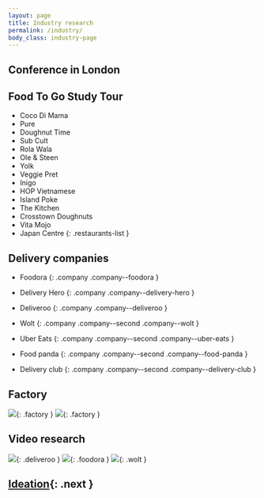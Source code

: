 ```yaml
---
layout: page
title: Industry research
permalink: /industry/
body_class: industry-page
---
```


## Conference in London

## Food To Go Study Tour

* Coco Di Mama
* Pure
* Doughnut Time
* Sub Cult
* Rola Wala
* Ole & Steen
* Yolk
* Veggie Pret
* Inigo
* HOP Vietnamese
* Island Poke
* The Kitchen
* Crosstown Doughnuts
* Vita Mojo
* Japan Centre
{: .restaurants-list }

## Delivery companies

* Foodora
{: .company .company--foodora }

* Delivery Hero
{: .company .company--delivery-hero }

* Deliveroo
{: .company .company--deliveroo }

* Wolt
{: .company .company--second .company--wolt }

* Uber Eats
{: .company .company--second .company--uber-eats }

* Food panda
{: .company .company--second .company--food-panda }

* Delivery club
{: .company .company--second .company--delivery-club }

## Factory

![](/idbm-packaging/assets/pictures/factory1.jpg){: .factory }
![](/idbm-packaging/assets/pictures/factory2.jpg){: .factory }

## Video research

![](/idbm-packaging/assets/pictures/deliveroo2.png){: .deliveroo }
![](/idbm-packaging/assets/pictures/foodora1.png){: .foodora }
![](/idbm-packaging/assets/pictures/wolt1.png){: .wolt }

## [Ideation](/idbm-packaging/ideation/){: .next }
